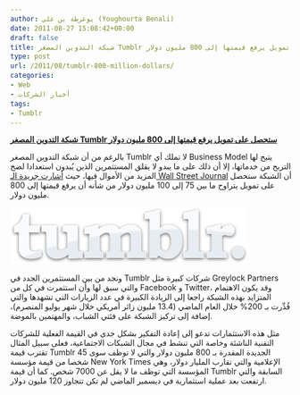 ```yaml
---
author: يوغرطة بن علي (Youghourta Benali)
date: 2011-08-27 15:08:42+00:00
draft: false
title: شبكة التدوين المصغر Tumblr ستحصل على تمويل يرفع قيمتها إلى 800 مليون دولار
type: post
url: /2011/08/tumblr-800-million-dollars/
categories:
- Web
- أخبار الشركات
tags:
- Tumblr
---
```


[**شبكة التدوين المصغر Tumblr ستحصل على تمويل يرفع قيمتها إلى 800 مليون دولار**](https://www.it-scoop.com/2011/08/tumblr-800-million-dollars/)




بالرغم من أن شبكة التدوين المصغر Tumblr لا تملك أي Business Model يتيح لها التربح من خدماتها، إلا أن ذلك على ما يبدو لا يقلق المستثمرين الذين يُبدون استعدادا لضخ المزيد من الأموال فيها، حيث [أشارت جريدة الـ Wall Street Journal](http://online.wsj.com/article/SB10001424053111904009304576530920265948358.html) أن الشبكة ستحصل على تمويل يتراوح ما بين 75 إلى 100 مليون دولار من شأنه أن يرفع قيمتها إلى 800 مليون دولار.




[![](tumblr-logo.png)
](https://www.it-scoop.com/2011/08/tumblr-800-million-dollars/)




ونجد من بين المستثمرين الجدد في Tumblr شركات كبيرة مثل Greylock Partners والتي سبق لها وأن استثمرت في كل من Facebook و Twitter، وقد يكون الاهتمام المتزايد بهذه الشبكة راجعا إلى الزيادة الكبيرة في عدد الزيارات التي تشهدها والتي قُدِّرت بـ 200% خلال العام الماضي (13.4 مليون زائر أمريكي خلال شهر يوليو المنصرم)، إضافة إلى تركيز الشبكة على فئتي الشباب، والمهتمين بالموضة.




مثل هذه الاستثمارات تدعو إلى إعادة التفكير بشكل جدي في القيمة الفعلية للشركات التقنية الناشئة وخاصة التي تنشط في مجال الشبكات الاجتماعية، فعلى سبيل المثال تقترب قيمة Tumblr الجديدة المقدرة بـ 800 مليون دولار والتي لا توظف سوى 45 شخصا من قيمة مؤسسة New York Times الإعلامية والتي تقارب المليار دولار، وهي المؤسسة التي توظف ما لا يقل عن 7000 شخص. كما أن قيمة Tumblr السابقة والتي ارتفعت بعد عملية استثمارية في ديسمبر الماضي لم تكن تتجاوز 120 مليون دولار.
